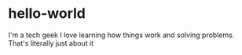 # hello-world
I'm a tech geek I love learning how things work and solving problems. That's literally just about it
